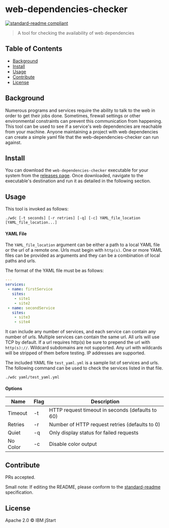 # web-dependencies-checker

[![standard-readme compliant](https://img.shields.io/badge/readme%20style-standard-brightgreen.svg?style=flat-square)](https://github.com/RichardLitt/standard-readme)

> A tool for checking the availability of web dependencies

## Table of Contents

- [Background](#background)
- [Install](#install)
- [Usage](#usage)
- [Contribute](#contribute)
- [License](#license)

## Background

Numerous programs and services require the ability to talk to the web in order to get their jobs done. Sometimes, firewall
settings or other environmental constraints can prevent this communication from happening. This tool can be used to see
if a service's web dependencies are reachable from your machine. Anyone maintaining a project with web dependencies can
create a simple yaml file that the web-dependencies-checker can run against.

## Install

You can download the `web-dependencies-checker` executable for your system from the
[releases page](https://github.com/ibmjstart/web-dependencies-checker/releases). Once downloaded, navigate to the executable's
destination and run it as detailed in the following section.

## Usage

This tool is invoked as follows:

`./wdc [-t seconds] [-r retries] [-q] [-c] YAML_file_location [YAML_file_location...]`

#### YAML File

The `YAML_file_location` argument can be either a path to a local YAML file or the url of a remote one. Urls must begin
with `http(s)`. One or more YAML files can be provided as arguments and they can be a combination of local paths and urls.

The format of the YAML file must be as follows:

```yaml
---
services:
 - name: firstService
   sites:
    - site1
    - site2
 - name: secondService
   sites:
    - site3
    - site4
```

It can include any number of services, and each service can contain any number of urls. Multiple services can contain
the same url. All urls will use TCP by default. If a url requires http(s) be sure to prepend the url with `http(s)://`.
Wildcard subdomains are not supported. Any url with wildcards will be stripped of them before testing. IP addresses are
supported.

The included YAML file `test_yaml.yml` is a sample list of services and urls. The following command can be used to check
the services listed in that file.

```
./wdc yaml/test_yaml.yml
```

#### Options

Name | Flag | Description
---  | ---  | ---
Timeout | -t | HTTP request timeout in seconds (defaults to 60)
Retries | -r | Number of HTTP request retries (defaults to 0)
Quiet | -q | Only display status for failed requests
No Color | -c | Disable color output

## Contribute

PRs accepted.

Small note: If editing the README, please conform to the [standard-readme](https://github.com/RichardLitt/standard-readme) specification.

## License
Apache 2.0
 © IBM jStart
